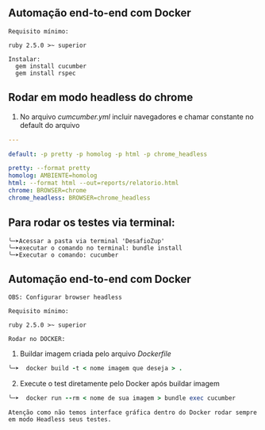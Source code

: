 ## Automação end-to-end com Docker

``
Requisito mínimo:
``

````
ruby 2.5.0 >~ superior

Instalar:
  gem install cucumber
  gem install rspec
````


## Rodar em modo headless do chrome

1. No arquivo *cumcumber.yml* incluir navegadores e chamar constante no default do arquivo

````yml
---

default: -p pretty -p homolog -p html -p chrome_headless

pretty: --format pretty
homolog: AMBIENTE=homolog
html: --format html --out=reports/relatorio.html
chrome: BROWSER=chrome
chrome_headless: BROWSER=chrome_headless
````

## Para rodar os testes via terminal:
````
╰─➤Acessar a pasta via terminal 'DesafioZup'
╰─➤executar o comando no terminal: bundle install
╰─➤Executar o comando: cucumber

````
## Automação end-to-end com Docker

``
OBS: Configurar browser headless
``

````
Requisito mínimo:

ruby 2.5.0 >~ superior

Rodar no DOCKER:
````

1. Buildar imagem criada pelo arquivo *Dockerfile*

````ruby
╰─➤  docker build -t < nome imagem que deseja > .
````

2. Execute o test diretamente pelo Docker após buildar imagem

````ruby
╰─➤  docker run --rm < nome de sua imagem > bundle exec cucumber
````

```
Atenção como não temos interface gráfica dentro do Docker rodar sempre em modo Headless seus testes.
```

